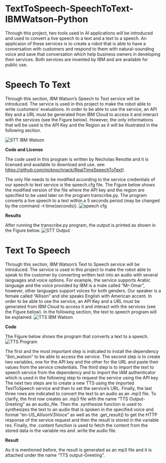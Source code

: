 # TextToSpeech-SpeechToText-IBMWatson-Python
Through this project, two tools used in AI applications will be introduced and used to convert a live speech to a text and a text to a speech. An applicaion of these services is to create a robot that is able to have a conversation with customers and respond to them with natural-sounding voice and save that conversation which help business owners in developing their services. Both services are invented by IBM and are available for public use.

# Speech To Text

Through this section, IBM Watson’s Speech to Text service will be introduced. The service is used in this project to make the robot able to write customers’ evaluations. In order to be able to use the service, an API Key and a URL must be generated from IBM Cloud to access it and interact with the services (see the Figure below). However, the only informations that will be used is the API Key and the Region as it will be illustrated in the following section.

![STT IBM Watson](https://user-images.githubusercontent.com/85955049/127394999-be0b49f7-c4b7-427e-b276-b8fd500962e6.png)

**Code and License**

The code used in this program is written by Necholas Renotte and it is licensed and available to download and use. 
see: https://github.com/nicknochnack/RealTimeSpeechToText). 

The only file needs to be modified according to the service credentials of our speech to text service is the speech.cfg file. The Figure below shows the modified version of the file where the API key and the region are specified to be used later on the program transcribe.py. The program converts a live speech to a text within a 5 seconds period (may be changed by the command –t  time(seconds)).
![speech cfg](https://user-images.githubusercontent.com/85955049/127396693-ba202651-4303-479b-bcb9-9b41526262e3.png)


**Results**

After running the transcribe.py program, the output is printed as shown in the Figure below.
![STT Output](https://user-images.githubusercontent.com/85955049/127395733-cfbfac1f-ada3-4158-a7ed-256a609e80fa.png)

# Text To Speech
Through this section, IBM Watson’s Text to Speech service will be introduced. The service is used in this project to make the robot able to speak to the customer by converting written text into an audio with several languages and voice options. For example, the service supports Arabic language and the voice provided by IBM is a male called “Mr-Omar”, however, other languages support voices for both genders. Our speaker is a female called “Allison” and she speaks English with American accent. In order to be able to use the service, an API Key and a URL must be generated from IBM Cloud to access it and interact with the services (see the Figure below). In the following section, the text to speech program will be explained. 
![TTS IBM Watson](https://user-images.githubusercontent.com/85955049/127396044-eb3e2846-9de8-44c5-9833-37b5f7187067.png)

**Code**

The Figure below shows the program that converts a text to a speech. 
![TTS Program](https://user-images.githubusercontent.com/85955049/127396163-1ea207a7-d974-41e7-9b0c-2e00834a6cbf.png)

The first and the most important step is indicated to install the dependency “ibm_watson” to be able to access the service. The second step is to create two variables, one for the API key and the other for the URL and paste their values from the service credentials. The third step is to import the text to speech service from the dependency and to import the IAM authenticator which is used in the following step to request the service using the API key. The next two steps are to create a new TTS using the imported TextToSpeech service and then to set the service’s URL. Finally, the last three rows are indicated to convert the text to an audio as an .mp3 file. To clarify, the first row creates an .mp3 file with the name “TTS Output-Greeting” as an audio_file. Then the .synthesize function is used to synthesizes the text to an audio that is spoken in the specified voice and format “en-US_AllisonV3Voice” as well as the .get_result() to get the HTTP response of the service request and then the result is stored in the variable res. Finally, the .content function is used to fetch the content from the stored data in the variable res and .write the audio file.

**Result**

As it is mentioned before, the result is generated as an mp3 file and it is attached under the name “TTS output-Greeting”. 

